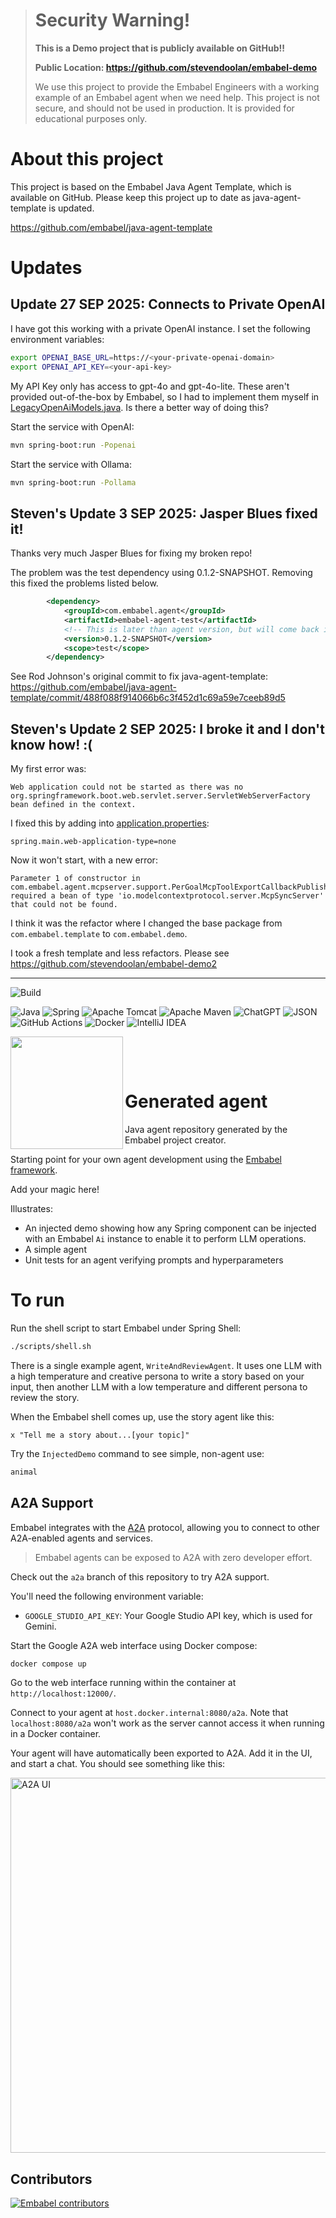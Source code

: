 > # Security Warning!
> **This is a Demo project that is publicly available on GitHub!!**
>
> **Public Location: https://github.com/stevendoolan/embabel-demo**
> 
> We use this project to provide the Embabel Engineers with a working example of an Embabel agent when we need help.
> This project is not secure, and should not be used in production. It is provided for educational purposes only.

# About this project
This project is based on the Embabel Java Agent Template, which is available on GitHub.
Please keep this project up to date as java-agent-template is updated.

https://github.com/embabel/java-agent-template

# Updates 
## Update 27 SEP 2025: Connects to Private OpenAI

I have got this working with a private OpenAI instance.  I set the following environment variables:
```bash
export OPENAI_BASE_URL=https://<your-private-openai-domain>
export OPENAI_API_KEY=<your-api-key>
```

My API Key only has access to gpt-4o and gpt-4o-lite. 
These aren't provided out-of-the-box by Embabel, so I had to implement them myself in
[LegacyOpenAiModels.java](src/main/java/com/embabel/demo/LegacyOpenAiModels.java).
Is there a better way of doing this?

Start the service with OpenAI:
```bash
mvn spring-boot:run -Popenai
```

Start the service with Ollama:
```bash
mvn spring-boot:run -Pollama
```


## Steven's Update 3 SEP 2025: Jasper Blues fixed it!
Thanks very much Jasper Blues for fixing my broken repo!

The problem was the test dependency using 0.1.2-SNAPSHOT.  Removing this fixed the problems listed below.
```xml
        <dependency>
            <groupId>com.embabel.agent</groupId>
            <artifactId>embabel-agent-test</artifactId>
            <!-- This is later than agent version, but will come back in sync in future -->
            <version>0.1.2-SNAPSHOT</version>
            <scope>test</scope>
        </dependency>
```
See Rod Johnson's original commit to fix java-agent-template:
https://github.com/embabel/java-agent-template/commit/488f088f914066b6c3f452d1c69a59e7ceeb89d5

## Steven's Update 2 SEP 2025: I broke it and I don't know how! :(

My first error was:
```
Web application could not be started as there was no
org.springframework.boot.web.servlet.server.ServletWebServerFactory bean defined in the context.
```

I fixed this by adding into [application.properties](src/main/resources/application.properties):
```
spring.main.web-application-type=none
```

Now it won't start, with a new error:
```
Parameter 1 of constructor in 
com.embabel.agent.mcpserver.support.PerGoalMcpToolExportCallbackPublisher 
required a bean of type 'io.modelcontextprotocol.server.McpSyncServer' 
that could not be found.
```

I think it was the refactor where I changed the base package from `com.embabel.template` to `com.embabel.demo`.

I took a fresh template and less refactors. Please see https://github.com/stevendoolan/embabel-demo2


---

![Build](https://github.com/embabel/embabel-agent/actions/workflows/maven.yml/badge.svg)

![Java](https://img.shields.io/badge/java-%23ED8B00.svg?style=for-the-badge&logo=openjdk&logoColor=white)
![Spring](https://img.shields.io/badge/spring-%236DB33F.svg?style=for-the-badge&logo=spring&logoColor=white)
![Apache Tomcat](https://img.shields.io/badge/apache%20tomcat-%23F8DC75.svg?style=for-the-badge&logo=apache-tomcat&logoColor=black)
![Apache Maven](https://img.shields.io/badge/Apache%20Maven-C71A36?style=for-the-badge&logo=Apache%20Maven&logoColor=white)
![ChatGPT](https://img.shields.io/badge/chatGPT-74aa9c?style=for-the-badge&logo=openai&logoColor=white)
![JSON](https://img.shields.io/badge/JSON-000?logo=json&logoColor=fff)
![GitHub Actions](https://img.shields.io/badge/github%20actions-%232671E5.svg?style=for-the-badge&logo=githubactions&logoColor=white)
![Docker](https://img.shields.io/badge/docker-%230db7ed.svg?style=for-the-badge&logo=docker&logoColor=white)
![IntelliJ IDEA](https://img.shields.io/badge/IntelliJIDEA-000000.svg?style=for-the-badge&logo=intellij-idea&logoColor=white)

<img align="left" src="https://github.com/embabel/embabel-agent/blob/main/embabel-agent-api/images/315px-Meister_der_Weltenchronik_001.jpg?raw=true" width="180">

&nbsp;&nbsp;&nbsp;&nbsp;

&nbsp;&nbsp;&nbsp;&nbsp;

# Generated agent

Java agent repository generated by the Embabel project creator.

Starting point for your own agent development using the [Embabel framework](https://github.com/embabel/embabel-agent).

Add your magic here!

Illustrates:

- An injected demo showing how any Spring component can be injected with an Embabel `Ai` instance to enable it to
  perform LLM operations.
- A simple agent
- Unit tests for an agent verifying prompts and hyperparameters

# To run

Run the shell script to start Embabel under Spring Shell:

```bash
./scripts/shell.sh
```

There is a single example agent, `WriteAndReviewAgent`.
It uses one LLM with a high temperature and creative persona to write a story based on your input,
then another LLM with a low temperature and different persona to review the story.

When the Embabel shell comes up, use the story agent like this:

```
x "Tell me a story about...[your topic]"
```

Try the `InjectedDemo` command to see simple, non-agent use:

```java
animal
```

## A2A Support

Embabel integrates with the [A2A](https://github.com/google-a2a/A2A) protocol, allowing you to connect to other
A2A-enabled agents and
services.

> Embabel agents can be exposed to A2A with zero developer effort.

Check out the `a2a` branch of this repository to try A2A support.

You'll need the following environment variable:

- `GOOGLE_STUDIO_API_KEY`: Your Google Studio API key, which is used for Gemini.

Start the Google A2A web interface using Docker compose:

```bash
docker compose up
```

Go to the web interface running within the container at `http://localhost:12000/`.

Connect to your agent at `host.docker.internal:8080/a2a`. Note that `localhost:8080/a2a` won't work as the server
cannot access it when running in a Docker container.

Your agent will have automatically been exported to A2A. Add it in the UI, and start a chat.
You should see something like this:

<img src="images/a2a_ui.jpg" alt="A2A UI" width="600">

## Contributors

[![Embabel contributors](https://contrib.rocks/image?repo=embabel/java-agent-template)](https://github.com/embabel/java-agent-template/graphs/contributors)

